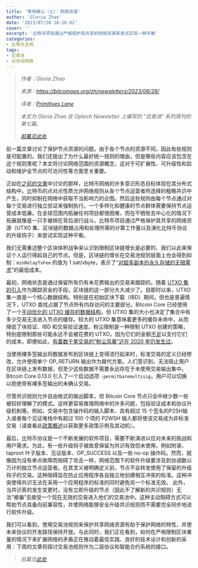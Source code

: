 ```yaml
---
title: '等待确认（七）：网络资源'
author: 'Gloria Zhao'
date: '2023/07/20 18:16:02'
cover: ''
excerpt: '比特币项目通过严格保护其共享的网络资源来尝试实现一种平衡'
categories:
- 比特币主网
tags:
- 交易池
- 点对点网络
---
```



> *作者：Gloria Zhao*
>
> *来源：<https://bitcoinops.org/zh/newsletters/2023/06/28/>*
>
> *译者：[Primitives Lane](https://github.com/PrimitivesLane)*
>
> *本文为 Gloria Zhao 在 Optech Newsletter 上编写的 “交易池” 系列周刊的第七篇。*
>
> *[前篇见此处](https://www.btcstudy.org/2023/07/09/waiting-for-confirmation-6-policy-consistency/)*

前一篇文章讨论了保护节点资源的问题。由于各个节点的资源不同，因此有些规则是可配置的。我们还提出了为什么最好统一规则的理由，但是哪些内容应该包含在这个规则里呢？本文将讨论网络范围的资源概念，这对于可扩展性、可升级性和启动和维护全节点的可访问性等方面至关重要。

正如在[之前的文章](https://bitcoinops.org/zh/newsletters/2023/05/17/#等待确认-1-我们为什么需要一个交易池)中讨论的那样，比特币网络的许多意识形态目标体现在其分布式结构中。比特币的点对点性质允许网络规则从各个节点运营者所选择的粗略共识中产生，同时抑制在网络中获取不当影响力的企图。然后这些规则由每个节点通过对每个交易进行独立验证来强制执行。一个多样化和健康的节点群体需要保持节点运营成本低廉。在全球范围内拓展任何项目都很困难，而在不牺牲去中心化的情况下拓展就像是一只手被绑在背后进行战斗。比特币项目通过严格保护其共享的网络资源（UTXO 集、区块链的数据占用和处理所需的计算工作量以及演化比特币协议的升级钩子）来尝试实现这种平衡。

我们无需重述整个区块体积战争来认识到限制区块链增长是必要的、我们以此来保证个人运行得起自己的节点。但是，区块链的增长在交易池规则层面上也会得到抑制：`minRelayTxFee` 的值为 1 sat/vbyte，表示了“[对超多副本的永久存储的无限需求](https://lists.linuxfoundation.org/pipermail/bitcoin-dev/2015-December/011865.html)”的最低成本。

最初，网络状态是通过保留所有仍有未花费输出的交易来跟踪的。随着 [UTXO 集的引入](https://github.com/bitcoin/bitcoin/pull/1677)作为跟踪资金的手段，区块链的这一部分大大减少了。自那时以来，UTXO 集一直是一个核心数据结构。特别是在初始区块下载（IBD）期间，但也是普遍情况下，UTXO 查找占据了节点所有内存访问的主要部分。Bitcoin Core 已经使用了一个[手动优化的 UTXO 缓存的数据结构](https://bitcoinops.org/zh/newsletters/2023/05/03/#bitcoin-core-25325)，但 UTXO 集的大小也决定了集合中有多少交易无法进入节点的缓存。较大的 UTXO 集意味着更多的缓存未命中，从而降低了块验证、IBD 和交易验证速度。粉尘限制是一种限制 UTXO 创建的策略，特别是限制那些可能永远不会被花费的 UTXO，因为它们的金额[不足](https://bitcoinops.org/en/topics/uneconomical-outputs/)以支付它们的成本。即便如此，[有着数千笔交易的“粉尘风暴”近在 2020 年仍发生过](https://blog.lopp.net/history-bitcoin-transaction-dust-spam-storms/)。

当使用裸多签输出将数据发布到区块链上变得流行起来时，标准交易的定义已经修改，允许使用单个 OP_RETURN 输出作为替代方案。人们意识到，无法阻止用户在区块链上发布数据，但至少这些数据不需要永远存在于未使用交易输出集中。Bitcoin Core 0.13.0 引入了一个启动选项 `-permitbaremultisig`，用户可以切换以拒绝带有裸多签输出的未确认交易。

尽管共识规则允许自由格式的输出脚本，但 Bitcoin Core 节点只会中继少数一些被较好理解了的模式。这样更容易推理网络中的许多问题，包括验证成本和协议升级机制等。例如，交易中包含操作码的输入脚本、具有超过 15 个签名的P2SH输入或者每个见证堆栈中有超过 100 个项的 P2WSH 输入都将使该交易成为非标准交易（请查看此[政策概述](https://gist.github.com/instagibbs/ee32be0126ec132213205b25b80fb3e8)以获取更多政策示例及其动机）。

最后，比特币协议是一个不断发展的软件项目，需要不断演进以应对未来的挑战和用户需求。为此，有一些升级钩子被故意保留为共识有效但未使用，例如附录、taproot 叶子版本、见证版本、OP_SUCCESS 以及一些 no-op 操作码。然而，就像因为没有单点故障而阻碍了攻击一样，网络范围下的软件升级要涉及到协调数以万计的独立节点运营者。在其含义被明确定义前，节点不会转发使用了保留的升级钩子的交易。这种阻碍旨在防止应用程序各自独立地创建相互冲突的标准。这种冲突使得共识无法在采用一个应用程序的标准的同时避免另一个标准无效。 此外，当共识真的发生变更时，没有立即升级的节点（因此不了解新的共识规则）无法“被骗”去接受一个现在无效的交易进入他们的交易池中。这种主动阻碍方式可以帮助节点具备向前兼容性，并使网络能够安全升级共识规则而不需要完全同步地进行软件升级。

我们可以看到，使用交易池规则来保护共享网络资源有助于保护网络的特性，并使未来协议的开发路径保持开放。与此同时，我们正在看到，如何在严格限制区块重量的情况下来扩展网络的矛盾正在推动着最佳实践、良好的技术设计和创新的采用：下周的文章将探讨交易池规则作为二层协议和智能合约系统的接口。

> *后篇见[此处](https://www.btcstudy.org/2023/07/21/waiting-for-confirmation-8-policy-as-an-interface/)*